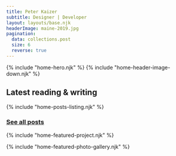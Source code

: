 ```yaml
---
title: Peter Kaizer
subtitle: Designer | Developer
layout: layouts/base.njk
headerImage: maine-2019.jpg
pagination:
  data: collections.post
  size: 6
  reverse: true
---
```

{% include "home-hero.njk" %}
{% include "home-header-image-down.njk" %}

<section class="posts" id="follow">

<h1><i class="fal fa-pencil"></i> Latest reading & writing</h1>
{% include "home-posts-listing.njk" %}
<div class="home-see-all"><h3><a href="/journal">See all posts <i class="fa fa-arrow-right fa=2x" aria-hidden="true"></i></a></h3></div>
</section>

{% include "home-featured-project.njk" %}

{% include "home-featured-photo-gallery.njk" %}